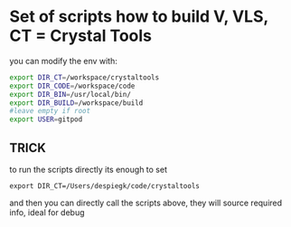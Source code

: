 
# Set of scripts how to build V, VLS, CT = Crystal Tools

you can modify the env with:

```bash
export DIR_CT=/workspace/crystaltools
export DIR_CODE=/workspace/code
export DIR_BIN=/usr/local/bin/
export DIR_BUILD=/workspace/build
#leave empty if root
export USER=gitpod
```

## TRICK

to run the scripts directly its enough to set

```
export DIR_CT=/Users/despiegk/code/crystaltools
```

and then you can directly call the scripts above, they will source required info, ideal for debug

